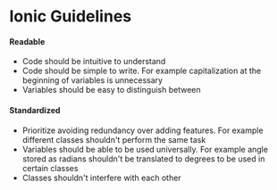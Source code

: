 # Ionic Guidelines

#### Readable

- Code should be intuitive to understand
- Code should be simple to write. For example capitalization at the beginning of variables is unnecessary
- Variables should be easy to distinguish between

#### Standardized

- Prioritize avoiding redundancy over adding features. For example different classes shouldn't perform the same task
- Variables should be able to be used universally. For example angle stored as radians shouldn't be translated to degrees to be used in certain classes
- Classes shouldn't interfere with each other
